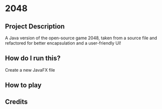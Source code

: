 # 2048
## Project Description
A Java version of the open-source game 2048, taken from a source file and refactored for better encapsulation and a user-friendly UI!
## How do I run this?
Create a new JavaFX file
## How to play
## Credits 
